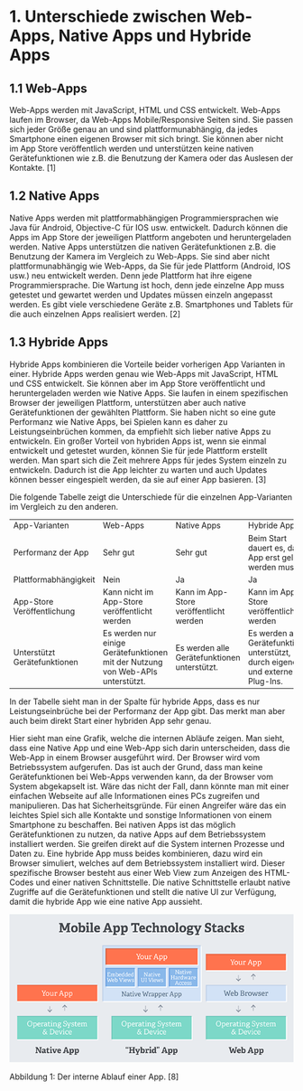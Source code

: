 # 1. Unterschiede zwischen Web-Apps, Native Apps und Hybride Apps

## 1.1 Web-Apps
Web-Apps werden mit JavaScript, HTML und CSS entwickelt. Web-Apps laufen im Browser, da Web-Apps Mobile/Responsive Seiten sind. Sie passen sich jeder Größe genau an und sind plattformunabhängig, da jedes Smartphone einen eigenen Browser mit sich bringt. Sie können aber nicht im App Store veröffentlich werden und unterstützen keine nativen Gerätefunktionen wie z.B. die Benutzung der Kamera oder das Auslesen der Kontakte. [1]

## 1.2	Native Apps
Native Apps werden mit plattformabhängigen Programmiersprachen wie Java für Android, Objective-C für IOS usw. entwickelt. Dadurch können die Apps im App Store der jeweiligen Plattform angeboten und heruntergeladen werden. Native Apps unterstützen die nativen Gerätefunktionen z.B. die Benutzung der Kamera im Vergleich zu Web-Apps. Sie sind aber nicht plattformunabhängig wie Web-Apps, da Sie für jede Plattform (Android, IOS usw.) neu entwickelt werden. Denn jede Plattform hat ihre eigene Programmiersprache. Die Wartung ist hoch, denn jede einzelne App muss getestet und gewartet werden und Updates müssen einzeln angepasst werden. Es gibt viele verschiedene Geräte z.B. Smartphones und Tablets für die auch einzelnen Apps realisiert werden. [2]

## 1.3 Hybride Apps
Hybride Apps kombinieren die Vorteile beider vorherigen App Varianten in einer. Hybride Apps werden genau wie Web-Apps mit JavaScript, HTML und CSS entwickelt. Sie können aber im App Store veröffentlicht und heruntergeladen werden wie Native Apps. Sie laufen in einem spezifischen Browser der jeweiligen Plattform, unterstützen aber auch native Gerätefunktionen der gewählten Plattform. Sie haben nicht so eine gute Performanz wie Native Apps, bei Spielen kann es daher zu Leistungseinbrüchen kommen, da empfiehlt sich lieber native Apps zu entwickeln. Ein großer Vorteil von hybriden Apps ist, wenn sie einmal entwickelt und getestet wurden, können Sie für jede Plattform erstellt werden. Man spart sich die Zeit mehrere Apps für jedes System einzeln zu entwickeln. Dadurch ist die App leichter zu warten und auch Updates können besser eingespielt werden, da sie auf einer App basieren. [3]

Die folgende Tabelle zeigt die Unterschiede für die einzelnen App-Varianten im Vergleich zu den anderen.

<table>
    <tr>
        <td>App-Varianten</td>
        <td>Web-Apps</td>
        <td>Native Apps</td>
        <td>Hybride Apps</td>
    </tr>
    <tr>
        <td>Performanz der App</td>
        <td>Sehr gut</td>
        <td>Sehr gut</td>
        <td>Beim Start dauert es, da die App erst geladen werden muss</td>
    </tr>
    <tr>
        <td>Plattformabhängigkeit</td>
        <td>Nein</td>
        <td>Ja</td>
        <td>Ja</td>
    </tr>
    <tr>
        <td>App-Store Veröffentlichung</td>
        <td>Kann nicht im App-Store veröffentlicht werden</td>
        <td>Kann im App-Store veröffentlicht werden</td>
        <td>Kann im App-Store veröffentlicht werden</td>
    </tr>
    <tr>
        <td>Unterstützt Gerätefunktionen</td>
        <td>Es werden nur einige Gerätefunktionen mit der Nutzung von Web-APIs unterstützt.</td>
        <td>Es werden alle Gerätefunktionen unterstützt.</td>
        <td>Es werden alle Gerätefunktionen unterstützt, durch eigene und externe Plug-Ins.</td>
    </tr>
</table>

In der Tabelle sieht man in der Spalte für hybride Apps, dass es nur Leistungseinbrüche bei der Performanz der App gibt. Das merkt man aber auch beim direkt Start einer hybriden App sehr genau.

Hier sieht man eine Grafik, welche die internen Abläufe zeigen. Man sieht, dass eine Native App und eine Web-App sich darin unterscheiden, dass die Web-App in einem Browser ausgeführt wird. Der Browser wird vom Betriebssystem aufgerufen. Das ist auch der Grund, dass man keine Gerätefunktionen bei Web-Apps verwenden kann, da der Browser vom System abgekapselt ist. Wäre das nicht der Fall, dann könnte man mit einer einfachen Webseite auf alle Informationen eines PCs zugreifen und manipulieren. Das hat Sicherheitsgründe. Für einen Angreifer wäre das ein leichtes Spiel sich alle Kontakte und sonstige Informationen von einem Smartphone zu beschaffen. Bei nativen Apps ist das möglich Gerätefunktionen zu nutzen, da native Apps auf dem Betriebssystem installiert werden. Sie greifen direkt auf die System internen Prozesse und Daten zu. Eine hybride App muss beides kombinieren, dazu wird ein Browser simuliert, welches auf dem Betriebssystem installiert wird. Dieser spezifische Browser besteht aus einer Web View zum Anzeigen des HTML-Codes und einer nativen Schnittstelle. Die native Schnittstelle erlaubt native Zugriffe auf die Gerätefunktionen und stellt die native UI zur Verfügung, damit die hybride App wie eine native App aussieht.

![Abbildung 1: Der interne Ablauf einer App.](/assets/hybrid-native-web.png)

Abbildung 1: Der interne Ablauf einer App. [8]
